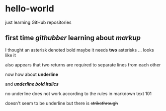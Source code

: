 # hello-world
just learning GitHub repositories

## first time _githubber_ learning about *markup* 

I thought an asterisk denoted bold
maybe it needs **two** asterisks ... looks like it

also appears that two returns are required to separate lines from each other

now how about __underline__

and _***underline bold italics***_

no underline does not work according to the rules in markdown text 101

doesn't seem to be underline but there is ~~strikethrough~~
